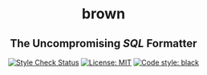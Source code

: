 <summary>
  <h1 align="center" color="saddlebrown">brown</h1>
  <h2 align="center">The Uncompromising <i>SQL</i> Formatter</h2>
</summary>

<p align="center">
<a href="blob/main/.github/workflows/pre-commit.yml"><img alt="Style Check Status" src="https://github.com/andyreagan/brown/actions/workflows/.github/workflows/pre-commit.yml/badge.svg"></a>
<a href="blob/main/LICENSE"><img alt="License: MIT" src="https://black.readthedocs.io/en/stable/_static/license.svg"></a>
<a href="https://github.com/psf/black"><img alt="Code style: black" src="https://img.shields.io/badge/code%20style-black-000000.svg"></a>
</p>
